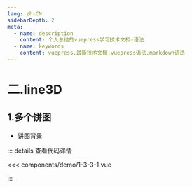 ```yaml
---
lang: zh-CN
sidebarDepth: 2
meta:
  - name: description
    content: 个人总结的vuepress学习技术文档-语法
  - name: keywords
    content: vuepress,最新技术文档,vuepress语法,markdown语法
---
```


# 二.line3D

## 1.多个饼图

- 饼图背景

  <Container url="/resume/?type=echarts&name=1-3-3-1.vue" />

::: details 查看代码详情

<<< components/demo/1-3-3-1.vue

:::